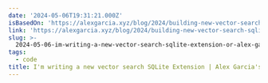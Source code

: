 ```yaml
---
date: '2024-05-06T19:31:21.000Z'
isBasedOn: 'https://alexgarcia.xyz/blog/2024/building-new-vector-search-sqlite/index.html'
link: 'https://alexgarcia.xyz/blog/2024/building-new-vector-search-sqlite/index.html'
slug: >-
  2024-05-06-im-writing-a-new-vector-search-sqlite-extension-or-alex-garcias-blog
tags:
  - code
title: I'm writing a new vector search SQLite Extension | Alex Garcia's Blog
---
```


